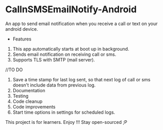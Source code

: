 # CallnSMSEmailNotify-Android
An app to send email notification when you receive a call or text on your android device. 

* Features
1. This app automatically starts at boot up in background.
2. Sends email notification on receiving call or sms.
3. Supports TLS with SMTP (mail server).

//TO DO
1. Save a time stamp for last log sent, so that next log of call or sms doesn't include data from previous log.
2. Documentation
3. Testing 
4. Code cleanup
5. Code improvements
6. Start time options in settings for scheduled logs. 

This project is for learners. Enjoy !!! Stay open-sourced ;P
